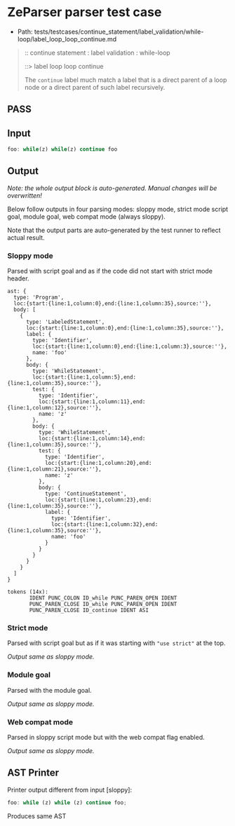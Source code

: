 # ZeParser parser test case

- Path: tests/testcases/continue_statement/label_validation/while-loop/label_loop_loop_continue.md

> :: continue statement : label validation : while-loop
>
> ::> label loop loop continue
>
> The `continue` label much match a label that is a direct parent of a loop node or a direct parent of such label recursively.

## PASS

## Input

`````js
foo: while(z) while(z) continue foo
`````

## Output

_Note: the whole output block is auto-generated. Manual changes will be overwritten!_

Below follow outputs in four parsing modes: sloppy mode, strict mode script goal, module goal, web compat mode (always sloppy).

Note that the output parts are auto-generated by the test runner to reflect actual result.

### Sloppy mode

Parsed with script goal and as if the code did not start with strict mode header.

`````
ast: {
  type: 'Program',
  loc:{start:{line:1,column:0},end:{line:1,column:35},source:''},
  body: [
    {
      type: 'LabeledStatement',
      loc:{start:{line:1,column:0},end:{line:1,column:35},source:''},
      label: {
        type: 'Identifier',
        loc:{start:{line:1,column:0},end:{line:1,column:3},source:''},
        name: 'foo'
      },
      body: {
        type: 'WhileStatement',
        loc:{start:{line:1,column:5},end:{line:1,column:35},source:''},
        test: {
          type: 'Identifier',
          loc:{start:{line:1,column:11},end:{line:1,column:12},source:''},
          name: 'z'
        },
        body: {
          type: 'WhileStatement',
          loc:{start:{line:1,column:14},end:{line:1,column:35},source:''},
          test: {
            type: 'Identifier',
            loc:{start:{line:1,column:20},end:{line:1,column:21},source:''},
            name: 'z'
          },
          body: {
            type: 'ContinueStatement',
            loc:{start:{line:1,column:23},end:{line:1,column:35},source:''},
            label: {
              type: 'Identifier',
              loc:{start:{line:1,column:32},end:{line:1,column:35},source:''},
              name: 'foo'
            }
          }
        }
      }
    }
  ]
}

tokens (14x):
       IDENT PUNC_COLON ID_while PUNC_PAREN_OPEN IDENT
       PUNC_PAREN_CLOSE ID_while PUNC_PAREN_OPEN IDENT
       PUNC_PAREN_CLOSE ID_continue IDENT ASI
`````

### Strict mode

Parsed with script goal but as if it was starting with `"use strict"` at the top.

_Output same as sloppy mode._

### Module goal

Parsed with the module goal.

_Output same as sloppy mode._

### Web compat mode

Parsed in sloppy script mode but with the web compat flag enabled.

_Output same as sloppy mode._

## AST Printer

Printer output different from input [sloppy]:

````js
foo: while (z) while (z) continue foo;
````

Produces same AST
